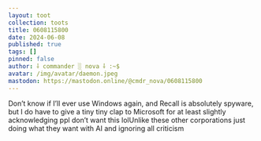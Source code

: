 ```yaml
---
layout: toot
collection: toots
title: 0608115800
date: 2024-06-08
published: true
tags: []
pinned: false
author: ⸸ commander ░ nova ⸸ :~$
avatar: /img/avatar/daemon.jpeg
mastodon: https://mastodon.online/@cmdr_nova/0608115800
---
```


Don’t know if I’ll ever use Windows again, and Recall is absolutely spyware, but I do have to give a tiny tiny clap to Microsoft for at least slightly acknowledging ppl don’t want this lolUnlike these other corporations just doing what they want with AI and ignoring all criticism
